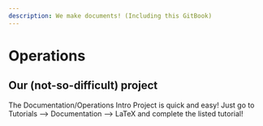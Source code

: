 ```yaml
---
description: We make documents! (Including this GitBook)
---
```


# Operations

## Our \(not-so-difficult\) project

The Documentation/Operations Intro Project is quick and easy! Just go to Tutorials --> Documentation --> LaTeX and complete the listed tutorial!

